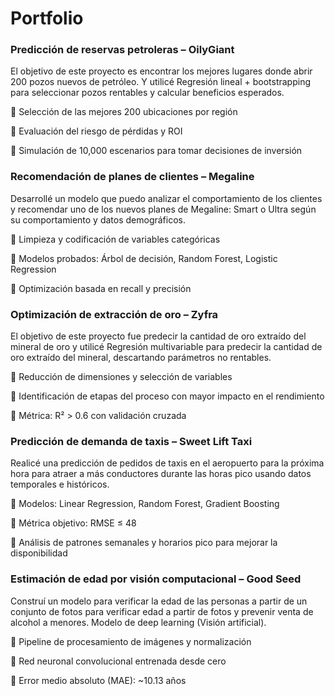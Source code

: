 # Portfolio
 
   ### Predicción de reservas petroleras – OilyGiant
El objetivo de este proyecto es encontrar los mejores lugares donde abrir 200 pozos nuevos de petróleo. Y utilicé Regresión lineal + bootstrapping para seleccionar pozos rentables y calcular beneficios esperados.

🔹 Selección de las mejores 200 ubicaciones por región

🔹 Evaluación del riesgo de pérdidas y ROI

🔹 Simulación de 10,000 escenarios para tomar decisiones de inversión


   ### Recomendación de planes de clientes – Megaline
Desarrollé un modelo que puedo analizar el comportamiento de los clientes y recomendar uno de los nuevos planes de Megaline: Smart o Ultra según su comportamiento y datos demográficos.

🔹 Limpieza y codificación de variables categóricas

🔹 Modelos probados: Árbol de decisión, Random Forest, Logistic Regression

🔹 Optimización basada en recall y precisión


   ### Optimización de extracción de oro – Zyfra
El objetivo de este proyecto fue predecir la cantidad de oro extraído del mineral de oro y utilicé Regresión multivariable para predecir la cantidad de oro extraído del mineral, descartando parámetros no rentables.

🔹 Reducción de dimensiones y selección de variables

🔹 Identificación de etapas del proceso con mayor impacto en el rendimiento

🔹 Métrica: R² > 0.6 con validación cruzada


   ### Predicción de demanda de taxis – Sweet Lift Taxi
Realicé una predicción de pedidos de taxis en el aeropuerto para la próxima hora para atraer a más conductores durante las horas pico usando datos temporales e históricos.

🔹 Modelos: Linear Regression, Random Forest, Gradient Boosting

🔹 Métrica objetivo: RMSE ≤ 48

🔹 Análisis de patrones semanales y horarios pico para mejorar la disponibilidad


   ### Estimación de edad por visión computacional – Good Seed
Construí un modelo para verificar la edad de las personas a partir de un conjunto de fotos para verificar edad a partir de fotos y prevenir venta de alcohol a menores. Modelo de deep learning (Visión artificial).

🔹 Pipeline de procesamiento de imágenes y normalización

🔹 Red neuronal convolucional entrenada desde cero

🔹 Error medio absoluto (MAE): ~10.13 años
